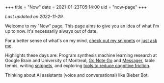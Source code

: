 +++
title = "Now"
date = 2021-01-23T05:14:00
uid = "now-page"
+++

_Last updated on 2022-11-29._

Welcome to my "Now" page. This page aims to give you an idea of what I'm up to now. It's necessarily always out of date.

For a better sense of what's on my mind, [check out my snippets](/snippets) or [just ask me](https://messenger.com/t/dbieber).

Highlights these days are: Program synthesis machine learning research at Google Brain and University of Montreal, [Go Note Go](/projects/go-note-go) and [Messager](/post/2022-01-08-new-messager-setup/), table tennis, writing [snippets](/snippets), and exploring [tools to reduce cognitive friction](https://roamresearch.com/#/app/commons-db/page/ofrV-unjU).

Thinking about AI assistants (voice and conversational) like Bieber Bot.
